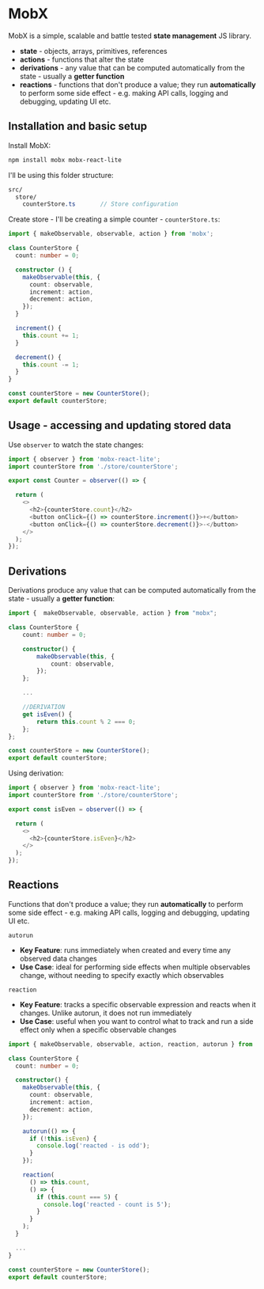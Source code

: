 # MobX

MobX is a simple, scalable and battle tested **state management** JS library.

- **state** - objects, arrays, primitives, references
- **actions** - functions that alter the state
- **derivations** - any value that can be computed automatically from the state - usually a **getter function**
- **reactions** - functions that don't produce a value; they run **automatically** to perform some side effect - e.g.  making API calls, logging and debugging, updating UI etc.

## Installation and basic setup

Install MobX:
```bash
npm install mobx mobx-react-lite
```

I'll be using this folder structure:
```scss
src/
  store/
    counterStore.ts       // Store configuration
```

Create store - I'll be creating a simple counter - `counterStore.ts`:
```ts
import { makeObservable, observable, action } from 'mobx';

class CounterStore {
  count: number = 0;

  constructor () {
    makeObservable(this, {
      count: observable,
      increment: action,
      decrement: action,
    });
  }

  increment() {
    this.count += 1;
  }

  decrement() {
    this.count -= 1;
  }
}

const counterStore = new CounterStore();
export default counterStore;
```

## Usage - accessing and updating stored data

Use `observer` to watch the state changes:
```ts
import { observer } from 'mobx-react-lite';
import counterStore from './store/counterStore';

export const Counter = observer(() => {

  return (
    <>
      <h2>{counterStore.count}</h2>
      <button onClick={() => counterStore.increment()}>+</button>
      <button onClick={() => counterStore.decrement()}>-</button>
    </>
  );
});
```

## Derivations

Derivations produce any value that can be computed automatically from the state - usually a **getter function**:
```ts
import {  makeObservable, observable, action } from "mobx";

class CounterStore {
    count: number = 0;

    constructor() {
        makeObservable(this, {
            count: observable,
        });
    };

    ...

    //DERIVATION
    get isEven() {
        return this.count % 2 === 0;
    };
};

const counterStore = new CounterStore();
export default counterStore;
```

Using derivation:
```ts
import { observer } from 'mobx-react-lite';
import counterStore from './store/counterStore';

export const isEven = observer(() => {

  return (
    <>
      <h2>{counterStore.isEven}</h2>
    </>
  );
});
```

## Reactions

Functions that don't produce a value; they run **automatically** to perform some side effect - e.g.  making API calls, logging and debugging, updating UI etc.

`autorun`
  - **Key Feature**: runs immediately when created and every time any observed data changes
  - **Use Case**: ideal for performing side effects when multiple observables change, without needing to specify exactly which observables

`reaction`
  - **Key Feature**: tracks a specific observable expression and reacts when it changes. Unlike autorun, it does not run immediately
  - **Use Case**: useful when you want to control what to track and run a side effect only when a specific observable changes

```ts
import { makeObservable, observable, action, reaction, autorun } from 'mobx';

class CounterStore {
  count: number = 0;

  constructor() {
    makeObservable(this, {
      count: observable,
      increment: action,
      decrement: action, 
    });

    autorun(() => {
      if (!this.isEven) {
        console.log('reacted - is odd');
      }
    });

    reaction(
      () => this.count,
      () => {
        if (this.count === 5) {
          console.log('reacted - count is 5');
        }
      }
    );
  }

  ...
}

const counterStore = new CounterStore();
export default counterStore;
```
